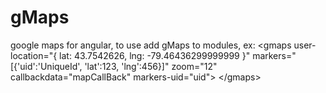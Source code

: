 # gMaps
google maps for angular, to use add gMaps to modules, ex: 
&#60;gmaps user-location="{ lat: 43.7542626, lng: -79.46436299999999 }" markers="[{'uid':'UniqueId', 'lat':123, 'lng':456}]" zoom="12" callbackdata="mapCallBack" markers-uid="uid"&#62;
&#60;/gmaps&#62;
